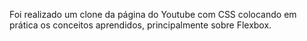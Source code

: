 Foi realizado um clone da página do Youtube com CSS colocando em prática os conceitos aprendidos, principalmente sobre Flexbox.
